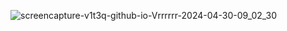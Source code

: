 ![screencapture-v1t3q-github-io-Vrrrrrr-2024-04-30-09_02_30](https://github.com/V1t3q/Vrrrrrr/assets/150777241/9fa7990f-03b4-467b-91d7-2f3f7ffa5d19)
